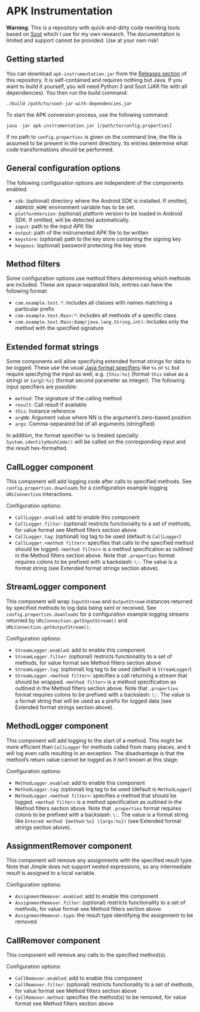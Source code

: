# APK Instrumentation

**Warning**: This is a repository with quick-and-dirty code rewriting tools based on [Soot](https://soot-oss.github.io/soot/) which I use for my own research. The documentation is limited and support cannot be provided. Use at your own risk!

## Getting started

You can download `apk-instrumentation.jar` from the [Releases section](https://github.com/palant/apk-instrumentation/releases) of this repository. It is self-contained and requires nothing but Java. If you want to build it yourself, you will need Python 3 and Soot (JAR file with all dependencies). You then run the build command:

    ./build /path/to/soot-jar-with-dependencies.jar

To start the APK conversion process, use the following command:

    java -jar apk-instrumentation.jar [/path/to/config.properties]

If no path to `config.properties` is given on the command line, the file is assumed to be present in the current directory. Its entries determine what code transformations should be performed.

## General configuration options

The following configuration options are independent of the components enabled:

* `sdk`: (optional) directory where the Android SDK is installed. If omitted, `ANDROID_HOME` environment variable has to be set.
* `platformVersion`: (optional) platform version to be loaded in Android SDK. If omitted, will be detected automatically.
* `input`: path to the input APK file
* `output`: path of the instrumented APK file to be written
* `keystore`: (optional) path to the key store containing the signing key
* `keypass`: (optional) password protecting the key store

## Method filters

Some configuration options use method filters determining which methods are included. These are space-separated lists, entries can have the following format:

* `com.example.test.*`: includes all classes with names matching a particular prefix
* `com.example.test.Main:*`: includes all methods of a specific class
* `com.example.test.Main:dump(java.lang.String,int)`: includes only the method with the specified signature

## Extended format strings

Some components will allow specifying extended format strings for data to be logged. These use the usual [Java format specifiers](https://docs.oracle.com/javase/7/docs/api/java/util/Formatter.html#syntax) like `%s` or `%i` but require specifying the input as well, e.g. `{this:%s}` (format `this` value as a string) or `{arg2:%i}` (format second parameter as integer). The following input specifiers are possible:

* `method`: The signature of the calling method
* `result`: Call result if available
* `this`: Instance reference
* `argNN`: Argument value where NN is the argument’s zero-based position
* `args`: Comma-separated list of all arguments (stringified)

In addition, the format specifier `%x` is treated specially: `System.identityHashCode()` will be called on the corresponding input and the result hex-formatted.

## CallLogger component

This component will add logging code after calls to specified methods. See `config.properties.downloads` for a configuration example logging `URLConnection` interactions.

Configuration options:

* `CallLogger.enabled`: add to enable this component
* `CallLogger.filter`: (optional) restricts functionality to a set of methods, for value format see Method filters section above
* `CallLogger.tag`: (optional) log tag to be used (default is `CallLogger`)
* `CallLogger.<method filter>`: specifies that calls to the specified method should be logged. `<method filter>` is a method specification as outlined in the Method filters section above. Note that `.properties` format requires colons to be prefixed with a backslash: `\:`. The value is a format string (see Extended format strings section above).

## StreamLogger component

This component will wrap `InputStream` and `OutputStream` instances returned by specified methods to log data being sent or received. See `config.properties.downloads` for a configuration example logging streams returned by `URLConnection.getInputStream()` and `URLConnection.getOutputStream()`.

Configuration options:

* `StreamLogger.enabled`: add to enable this component
* `StreamLogger.filter`: (optional) restricts functionality to a set of methods, for value format see Method filters section above
* `StreamLogger.tag`: (optional) log tag to be used (default is `StreamLogger`)
* `StreamLogger.<method filter>`: specifies a call returning a stream that should be wrapped. `<method filter>` is a method specification as outlined in the Method filters section above. Note that `.properties` format requires colons to be prefixed with a backslash: `\:`. The value is a format string that will be used as a prefix for logged data (see Extended format strings section above).

## MethodLogger component

This component will add logging to the start of a method. This might be more efficient than `CallLogger` for methods called from many places, and it will log even calls resulting in an exception. The disadvantage is that the method’s return value cannot be logged as it isn’t known at this stage.

Configuration options:

* `MethodLogger.enabled`: add to enable this component
* `MethodLogger.tag`: (optional) log tag to be used (default is `MethodLogger`)
* `MethodLogger.<method filter>`: specifies a method that should be logged. `<method filter>` is a method specification as outlined in the Method filters section above. Note that `.properties` format requires colons to be prefixed with a backslash: `\:`. The value is a format string like `Entered method {method:%s} ({args:%s})` (see Extended format strings section above).

## AssignmentRemover component

This component will remove any assignments with the specified result type. Note that Jimple does not support nested expressions, so any intermediate result is assigned to a local variable.

Configuration options:

* `AssignmentRemover.enabled`: add to enable this component
* `AssignmentRemover.filter`: (optional) restricts functionality to a set of methods, for value format see Method filters section above
* `AssignmentRemover.type`: the result type identifying the assignment to be removed

## CallRemover component

This component will remove any calls to the specified method(s).

Configuration options:

* `CallRemover.enabled`: add to enable this component
* `CallRemover.filter`: (optional) restricts functionality to a set of methods, for value format see Method filters section above
* `CallRemover.method`: specifies the method(s) to be removed, for value format see Method filters section above

